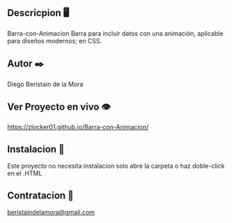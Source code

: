 ## Descricpion 🖥️

Barra-con-Animacion
Barra para incluir datos con una animación, aplicable para diseños modernos; en CSS.
## Autor ✒️

Diego Beristain de la Mora

## Ver Proyecto en vivo 👁️

 https://zlocker01.github.io/Barra-con-Animacion/

## Instalacion 🔌

Este proyecto no necesita instalacion solo abre la carpeta o haz doble-click en el .HTML

## Contratacion 📧

beristaindelamora@gmail.com

